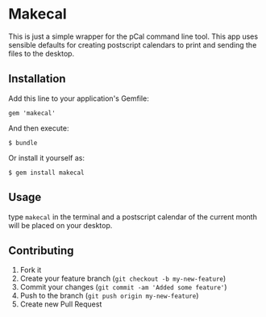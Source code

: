# Makecal

This is just a simple wrapper for the pCal command line tool. This app uses sensible defaults for creating postscript calendars to print and sending the files to the desktop.

## Installation

Add this line to your application's Gemfile:

    gem 'makecal'

And then execute:

    $ bundle

Or install it yourself as:

    $ gem install makecal

## Usage

type `makecal` in the terminal and a postscript calendar of the current month will be placed on your desktop.

## Contributing

1. Fork it
2. Create your feature branch (`git checkout -b my-new-feature`)
3. Commit your changes (`git commit -am 'Added some feature'`)
4. Push to the branch (`git push origin my-new-feature`)
5. Create new Pull Request

